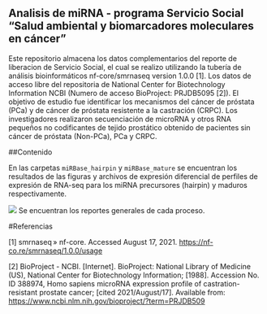 ## Analisis de miRNA - programa Servicio Social  “Salud ambiental y biomarcadores moleculares en cáncer”

Este repositorio almacena los datos complementarios del reporte de liberacion de Servicio Social, el cual se realizo utilizando la tubería de análisis bioinformáticos nf-core/smrnaseq version 1.0.0 [1]. Los datos de acceso libre del repositoria de National Center for Biotechnology Information NCBI (Numero de acceso BioProject: PRJDB5095 [2]). El objetivo de estudio fue identificar los mecanismos del cáncer de próstata (PCa) y de cáncer de próstata resistente a la castración (CRPC). Los investigadores realizaron secuenciación de microRNA y otros RNA pequeños no codificantes de tejido prostático obtenido de pacientes sin cáncer de próstata (Non-PCa), PCa y CRPC. 

##Contenido

En las carpetas `miRBase_hairpin` y `miRBase_mature` se encuentran los  resultados de las figuras y archivos de expresión diferencial de perfiles de expresión de RNA-seq para los miRNA precursores (hairpin) y maduros respectivamente. 

![](./miRBase_hairpin/mature_log2CPM_sample_distances_heatmap.png)
Se encuentran los reportes generales de cada proceso. 

#Referencias

[1] smrnaseq » nf-core. Accessed August 17, 2021. https://nf-co.re/smrnaseq/1.0.0/usage

[2] BioProject - NCBI. [Internet]. BioProject: National Library of Medicine (US), National Center for Biotechnology Information; [1988]. Accession No. ID 388974, Homo sapiens microRNA expression profile of castration-resistant prostate cancer; [cited 2021/August/17]. Available from: https://www.ncbi.nlm.nih.gov/bioproject/?term=PRJDB509
